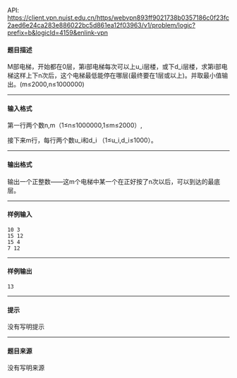 API: https://client.vpn.nuist.edu.cn/https/webvpn893ff9021738b0357186c0f23fc2aed6e24ca283e886022bc5d861ea12f03963/v1/problem/logic?prefix=b&logicId=4159&enlink-vpn

#### 题目描述

M部电梯，开始都在0层，第i部电梯每次可以上u\_i层楼，或下d\_i层楼，求第i部电梯这样上下n次后，这个电梯最低能停在哪层(最终要在1层或以上)。并取最小值输出。(m≤2000,n≤1000000)

---

#### 输入格式

第一行两个数n,m（1≤n≤1000000,1≤m≤2000）,

接下来m行，每行两个数u\_i和d\_i （1≤u\_i,d\_i≤1000）。

---

#### 输出格式

输出一个正整数——这m个电梯中某一个在正好按了n次以后，可以到达的最底层。

---

#### 样例输入
```
10 3
15 12
15 4
7 12
```

---

#### 样例输出
```
13

```

---

#### 提示

没有写明提示

---

#### 题目来源

没有写明来源